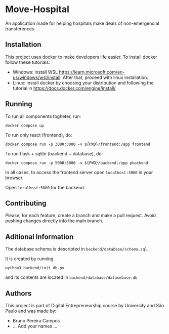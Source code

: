 # Move-Hospital

An application made for helping hospitals make deals of non-emergencial transferences

## Installation

This project uses docker to make developers life easier.
To install docker follow these tutorials:

- Windows: install WSL https://learn.microsoft.com/en-us/windows/wsl/install. After that, proceed with linux installation.
- Linux: install docker by choosing your distribution and following the tutorial in https://docs.docker.com/engine/install/.

## Running

To run all components togheter, run:

```
docker compose up
```

To run only react (frontend), do:

```
docker compose run -p 3000:3000 -v ${PWD}/frontend:/app frontend
```

To run flask + sqlite (backend + database), do:

```
docker compose run -p 5000:5000 -v ${PWD}/backend:/app pbackend
```

In all cases, to access the frontend server open `localhost:3000` in your browser.

Open `localhost:5000` for the backend.

## Contributing

Please, for each feature, create a branch and make a pull request. Avoid pushing changes directly into the main branch.

## Aditional Information

The database schema is descripted in `backend/database/schema.sql`.

It is created by running

```
python3 backend/init_db.py
```

and its contents are located in `backend/database/datasebase.db`

## Authors

This project is part of Digital Entrepreneurship course by University and São Paulo and was made by:

- Bruno Pereira Campos
- ... Add your names ...
